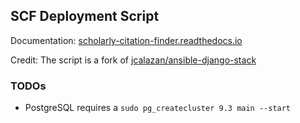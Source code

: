 ## SCF Deployment Script

Documentation: [scholarly-citation-finder.readthedocs.io](http://scholarly-citation-finder.readthedocs.io/en/latest/deployment/)

Credit: The script is a fork of [jcalazan/ansible-django-stack](https://github.com/jcalazan/ansible-django-stack)

### TODOs

* PostgreSQL requires a `sudo pg_createcluster 9.3 main --start`
